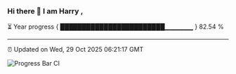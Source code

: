 ### Hi there 👋 I am Harry , 

⏳ Year progress { ████████████████████████▁▁▁▁▁▁ } 82.54 %

---

⏰ Updated on Wed, 29 Oct 2025 06:21:17 GMT

![Progress Bar CI](https://github.com/duykhang68/duykhang68/workflows/Progress%20Bar%20CI/badge.svg)
